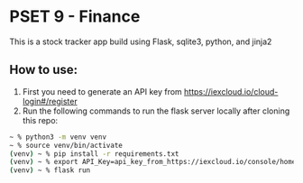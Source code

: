 # PSET 9 - Finance 
This is a stock tracker app build using Flask, sqlite3, python, and jinja2

## How to use:
1) First you need to generate an API key from https://iexcloud.io/cloud-login#/register
2) Run the following commands to run the flask server locally after cloning this repo:

```bash
~ % python3 -m venv venv
~ % source venv/bin/activate
(venv) ~ % pip install -r requirements.txt
(venv) ~ % export API_Key=api_key_from_https://iexcloud.io/console/home
(venv) ~ % flask run
```